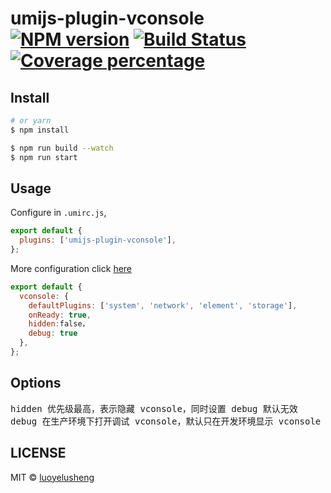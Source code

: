 # umijs-plugin-vconsole [![NPM version][npm-image]][npm-url] [![Build Status][travis-image]][travis-url] [![Coverage percentage][coveralls-image]][coveralls-url]

## Install

```bash
# or yarn
$ npm install
```

```bash
$ npm run build --watch
$ npm run start
```

## Usage

Configure in `.umirc.js`,

```js
export default {
  plugins: ['umijs-plugin-vconsole'],
};
```

More configuration click [here](https://github.com/Tencent/vConsole)

```js
export default {
  vconsole: {
    defaultPlugins: ['system', 'network', 'element', 'storage'],
    onReady: true,
    hidden:false，
    debug: true
  },
};
```

## Options

<pre>
hidden 优先级最高，表示隐藏 vconsole，同时设置 debug 默认无效
debug 在生产环境下打开调试 vconsole，默认只在开发环境显示 vconsole
</pre>

## LICENSE

MIT © [luoyelusheng]()

[npm-image]: https://badge.fury.io/js/umijs-plugin-vconsole.svg
[npm-url]: https://npmjs.org/package/umijs-plugin-vconsole
[travis-image]: https://api.travis-ci.com/luoyelusheng/umijs-plugin-vconsole.svg?branch=master
[travis-url]: https://travis-ci.com/luoyelusheng/umijs-plugin-vconsole
[coveralls-image]: https://coveralls.io/repos/github/luoyelusheng/umijs-plugin-vconsole/badge.svg
[coveralls-url]: https://coveralls.io/github/luoyelusheng/umijs-plugin-vconsole
